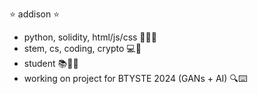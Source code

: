 
<!--
**addicarey/addicarey** is a ✨ _special_ ✨ repository because its `README.md` (this file) appears on your GitHub profile.

Here are some ideas to get you started:

- 🔭 I’m currently working on ...
- 🌱 I’m currently learning ...
- 👯 I’m looking to collaborate on ...
- 🤔 I’m looking for help with ...
- 💬 Ask me about ...
- 📫 How to reach me: ...
- 😄 Pronouns: ...
- ⚡ Fun fact: ...
-->
⭐ addison ⭐
- python, solidity, html/js/css 👩🏻‍💻
- stem, cs, coding, crypto 💻🔬
- student 📚🤟🏻
- working on project for BTYSTE 2024 (GANs + AI) 🔍⌨️



